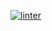[![linter](https://github.com/Marko-Milijevic/Unit2-02/workflows/linter/badge.svg)](https://github.com/marketplace/actions/super-linter)
